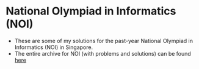 # National Olympiad in Informatics (NOI)
- These are some of my solutions for the past-year National Olympiad in Informatics (NOI) in Singapore.
- The entire archive for NOI (with problems and solutions) can be found [here](https://github.com/ranaldmiao/sg_noi_archive)
